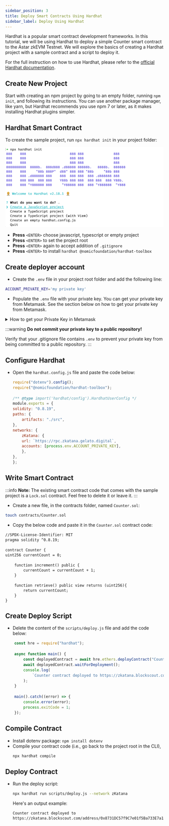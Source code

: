```yaml
---
sidebar_position: 3
title: Deploy Smart Contracts Using Hardhat
sidebar_label: Deploy Using Hardhat
---
```


Hardhat is a popular smart contract development frameworks. In this tutorial, we will be using Hardhat to deploy a simple Counter smart contract to the Astar zkEVM Testnet.
We will explore the basics of creating a Hardhat project with a sample contract and a script to deploy it.

For the full instruction on how to use Hardhat, please refer to the [official Hardhat documentation](https://hardhat.org/getting-started/).

## Create New Project
Start with creating an npm project by going to an empty folder, running `npm init`, and following its instructions. You can use another package manager, like yarn, but Hardhat recommends you use npm 7 or later, as it makes installing Hardhat plugins simpler.


## Hardhat Smart Contract

To create the sample project, run `npx hardhat init` in your project folder:

![Hardhat init screen](figures/hardhat-init.png)

- **Press** `<ENTER>` choose javascript, typescript or empty project
- **Press** `<ENTER>` to set the project root 
- **Press** `<ENTER>` again to accept addition of `.gitignore`
- **Press** `<ENTER>` to install `hardhat @nomicfoundation/hardhat-toolbox` 

## Create deployer account
- Create the `.env` file in your project root folder and add the following line:

```bash
ACCOUNT_PRIVATE_KEY='my private key'
```

- Populate the `.env` file with your private key. You can get your private key from Metamask. See the section below on how to get your private key from Metamask.

<details>
<summary>How to get your Private Key in Metamask</summary>

- Click the vertical 3 dots in the upper-right corner of Metamask window

- Select **Account details** and then click **Show private key**

- Enter your Metamask password to reveal the private key

- Copy the private key and paste it into the `.env` file.

</details>

:::warning
**Do not commit your private key to a public repository!**

Verify that your .gitignore file contains `.env` to prevent your private key from being committed to a public repository.
:::

## Configure Hardhat
- Open the `hardhat.config.js` file and paste the code below:

    ```js
    require("dotenv").config();
    require("@nomicfoundation/hardhat-toolbox");

    /** @type import('hardhat/config').HardhatUserConfig */
    module.exports = {
    solidity: "0.8.19",
    paths: {
        artifacts: "./src",
    },
    networks: {
        zKatana: {
        url: `https://rpc.zkatana.gelato.digital`,
        accounts: [process.env.ACCOUNT_PRIVATE_KEY],
        },
    },
    };
    ```
## Write Smart Contract
:::info
**Note:** The existing smart contract code that comes with the sample project is a `Lock.sol` contract. Feel free to delete it or leave it.
:::
- Create a new file, in the contracts folder, named `Counter.sol`:
```bash
touch contracts/Counter.sol
```

- Copy the below code and paste it in the `Counter.sol` contract code:

```solidity
//SPDX-License-Identifier: MIT
pragma solidity ^0.8.19;

contract Counter {
uint256 currentCount = 0;

    function increment() public {
        currentCount = currentCount + 1;
    }

    function retrieve() public view returns (uint256){
        return currentCount;
    }
}
```

## Create Deploy Script

- Delete the content of the `scripts/deploy.js` file and add the code below:

```js
    const hre = require("hardhat");

    async function main() {
        const deployedContract = await hre.ethers.deployContract("Counter");
        await deployedContract.waitForDeployment();
        console.log(
            `Counter contract deployed to https://zkatana.blockscout.com/address/${deployedContract.target}`
        );
    }

    main().catch((error) => {
        console.error(error);
        process.exitCode = 1;
    });
```

## Compile Contract
- Install dotenv package: `npm install dotenv`
- Compile your contract code (i.e., go back to the project root in the CLI),
    ```bash
    npx hardhat compile
    ```

## Deploy Contract
- Run the deploy script:
    ```bash
    npx hardhat run scripts/deploy.js --network zKatana
    ```

    ​Here's an output example:

    ```
    Counter contract deployed to https://zkatana.blockscout.com/address/0x8731DC57f9C7e01f5Ba733E7a10692cA540862f8
    ```
```

